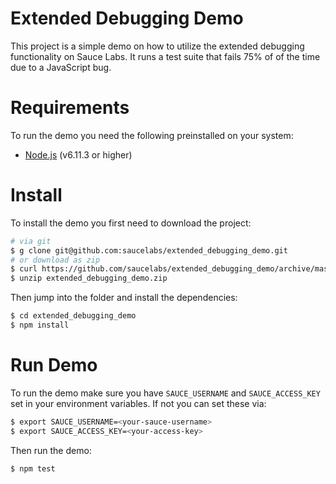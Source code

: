 Extended Debugging Demo
=======================

This project is a simple demo on how to utilize the extended debugging functionality on Sauce Labs. It runs a test suite that fails 75% of of the time due to a JavaScript bug.

# Requirements

To run the demo you need the following preinstalled on your system:

- [Node.js](https://nodejs.org/en/) (v6.11.3 or higher)

# Install

To install the demo you first need to download the project:

```sh
# via git
$ g clone git@github.com:saucelabs/extended_debugging_demo.git
# or download as zip
$ curl https://github.com/saucelabs/extended_debugging_demo/archive/master.zip -o extended_debugging_demo.zip
$ unzip extended_debugging_demo.zip
```

Then jump into the folder and install the dependencies:

```sh
$ cd extended_debugging_demo
$ npm install
```

# Run Demo

To run the demo make sure you have `SAUCE_USERNAME` and `SAUCE_ACCESS_KEY` set in your environment variables. If not you can set these via:

```sh
$ export SAUCE_USERNAME=<your-sauce-username>
$ export SAUCE_ACCESS_KEY=<your-access-key>
```

Then run the demo:

```sh
$ npm test
```